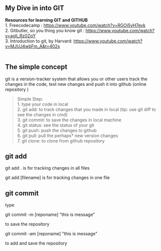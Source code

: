 ## My Dive in into GIT

**Resources for learning GIT and GITHUB** 
<br> 
    1. Freecodecamp : https://www.youtube.com/watch?v=RGOj5yH7evk <br>
    2. Gitbutler, so you thing you know git : https://www.youtube.com/watch?v=aolI_Rz0ZqY <br>
    3. Introduction to git, by Harvard: https://www.youtube.com/watch?v=MJUJ4wbFm_A&t=402s <br>
</br>


## The simple concept

<p>
    git is a version-tracker system that allows you or other users track the changes in the code, test new changes and push it into github (online repository
    )
</p>

> Simple Step: <br>
    1. type your code in local <br>
    2. git add: to track changes that you made in local (tip: use git diff to see the changes in cmd) <br>
    3. git commit: to save the changes in local machine <br>
    4. git status: see the status of your git <br>
    5. git push: push the changes to github <br>
    6. git pull: pull the perhaps* new version changes <br>
    7. git clone: to clone from github repository

## git add
<p> git add . is for tracking changes in all files </p> 
<p> git add [filename] is for tracking changes in one file</p>
 
## git commit
type <p> git commit -m [reponame] "this is message" </p> to save the repository
<p> git commit -am [reponame] "this is message" </p> to add and save the repository

